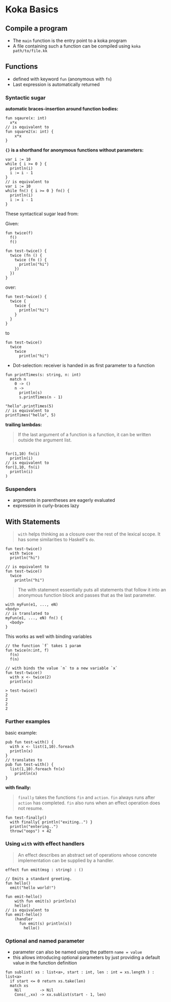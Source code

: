 # Koka Basics

## Compile a program

- The `main` function is the entry point to a koka program
- A file containing such a function can be compiled using `koka path/to/file.kk`

## Functions

- defined with keyword `fun` (anonymous with `fn`)
- Last expression is automatically returned

### Syntactic sugar

__automatic braces-insertion around function bodies:__

```koka
fun sqaure(x: int)
  x*x
// is equivalent to
fun square2(x: int) {
    x*x
}
```

__`{}` is a shorthand for anonymous functions without parameters:__

```koka
var i := 10
while { i >= 0 } {
  println(i)
  i := i - 1
}
// is equivalent to
var i := 10
while fn() { i >= 0 } fn() {
  println(i)
  i := i - 1
}
```

These syntactical sugar lead from:

Given:

```koka
fun twice(f)
  f()
  f()
```

```koka
fun test-twice() {
  twice (fn () {
    twice (fn () {
      println("hi")
    })
  })
}
```

over:

```koka
fun test-twice() {
  twice {
    twice {
      println("hi")
    }
  }
}
```

to

```koka
fun test-twice()
  twice
    twice
      println("hi")
```



- Dot-selection: receiver is handed in as first parameter to a function

```koka
fun printTimes(s: string, n: int)
  match n
    0 -> ()
    n -> 
      println(s)
      s.printTimes(n - 1)

"hello".printTimes(5)
// is equivalent to
printTimes("hello", 5)
```


__trailing lambdas:__ 

> If the last argument of a function is a function, it can be written
> outside the argument list.

```koka

for(1,10) fn(i)
  println(i)
// is equivalent to
for(1,10, fn(i)
  println(i)
)
```



### Suspenders

- arguments in parentheses are eagerly evaluated
- expression in curly-braces lazy

## With Statements

> `with` helps thinking as a closure over the rest of the lexical scope. It has
> some similarities to Haskell's `do`.

```koka
fun test-twice()
  with twice
  println("hi")

// is equivalent to
fun test-twice()
  twice
    println("hi")
```

> The with statement essentially puts all statements that follow it into an
> anonymous function block and passes that as the last parameter.

```koka
with myFun(e1, ..., eN)
<body>
// is translated to
myFun(e1, ..., eN) fn() {
  <body>
}
```

This works as well with binding variables

```koka
// the function `f` takes 1 param
fun twice(n:int, f)
  f(n)
  f(n)

// with binds the value `n` to a new variable `x`
fun test-twice()
  with x <- twice(2)
  println(x)

> test-twice()
2
2
2
2
```

### Further examples

basic example:

```koka
pub fun test-with() {
  with x <- list(1,10).foreach
  println(x)
}
// translates to
pub fun test-with() {
  list(1,10).foreach fn(x)
    println(x)
}
```

__with finally:__

> `finally` takes the functions `fin` and `action`. `fin` always runs after
> `action` has completed. `fin` also runs when an effect operation does
> not resume.

```koka
fun test-finally() 
  with finally{ println("exiting..") }
  println("entering..")
  throw("oops") + 42
```

### Using `with` with effect handlers

> An effect describes an abstract set of operations whose concrete
> implementation can be supplied by a handler.

```koka
effect fun emit(msg : string) : ()

// Emits a standard greeting.
fun hello()
  emit("hello world!")

fun emit-hello()
    with fun emit(s) println(s)
    hello()
// is equivalent to
fun emit-hello()
    (handler
      fun emit(s) println(s))
        hello()

```

### Optional and named parameter

- parameter can also be named using the pattern `name = value`
- this allows introducing optional parameters by just providing a default value
  in the function definition

```koka
fun sublist( xs : list<a>, start : int, len : int = xs.length ) : list<a>
  if start <= 0 return xs.take(len)
  match xs
    Nil        -> Nil
    Cons(_,xx) -> xx.sublist(start - 1, len)
```
